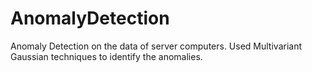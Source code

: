 # AnomalyDetection
Anomaly Detection on the data of server computers. Used Multivariant Gaussian techniques to identify the anomalies.
